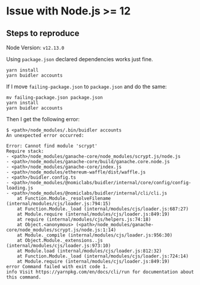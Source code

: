 # Issue with Node.js >= 12

## Steps to reproduce

Node Version: `v12.13.0`

Using `package.json` declared dependencies works just fine.

```
yarn install
yarn buidler accounts
```

If I move `failing-package.json` to `package.json` and do the same:

```
mv failing-package.json package.json
yarn install
yarn buidler accounts
```

Then I get the following error:

```
$ <path>/node_modules/.bin/buidler accounts
An unexpected error occurred:

Error: Cannot find module 'scrypt'
Require stack:
- <path>/node_modules/ganache-core/node_modules/scrypt.js/node.js
- <path>/node_modules/ganache-core/build/ganache.core.node.js
- <path>/node_modules/ganache-core/index.js
- <path>/node_modules/ethereum-waffle/dist/waffle.js
- <path>/buidler.config.ts
- <path>/node_modules/@nomiclabs/buidler/internal/core/config/config-loading.js
- <path>/node_modules/@nomiclabs/buidler/internal/cli/cli.js
    at Function.Module._resolveFilename (internal/modules/cjs/loader.js:794:15)
    at Function.Module._load (internal/modules/cjs/loader.js:687:27)
    at Module.require (internal/modules/cjs/loader.js:849:19)
    at require (internal/modules/cjs/helpers.js:74:18)
    at Object.<anonymous> (<path>/node_modules/ganache-core/node_modules/scrypt.js/node.js:1:14)
    at Module._compile (internal/modules/cjs/loader.js:956:30)
    at Object.Module._extensions..js (internal/modules/cjs/loader.js:973:10)
    at Module.load (internal/modules/cjs/loader.js:812:32)
    at Function.Module._load (internal/modules/cjs/loader.js:724:14)
    at Module.require (internal/modules/cjs/loader.js:849:19)
error Command failed with exit code 1.
info Visit https://yarnpkg.com/en/docs/cli/run for documentation about this command.
```
